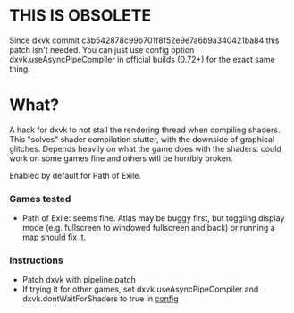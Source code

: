# THIS IS OBSOLETE
Since dxvk commit c3b542878c99b701f8f52e9e7a6b9a340421ba84 this patch isn't needed. You can just use config option dxvk.useAsyncPipeCompiler in official builds (0.72+) for the exact same thing.

# What?
A hack for dxvk to not stall the rendering thread when compiling shaders. This "solves" shader compilation stutter, with the downside of graphical glitches. Depends heavily on what the game does with the shaders: could work on some games fine and others will be horribly broken.

Enabled by default for Path of Exile.

### Games tested
* Path of Exile: seems fine. Atlas may be buggy first, but toggling display mode (e.g. fullscreen to windowed fullscreen and back) or running a map should fix it.

### Instructions

* Patch dxvk with pipeline.patch
* If trying it for other games, set dxvk.useAsyncPipeCompiler and dxvk.dontWaitForShaders to true in [config](https://github.com/doitsujin/dxvk/wiki/Configuration)
